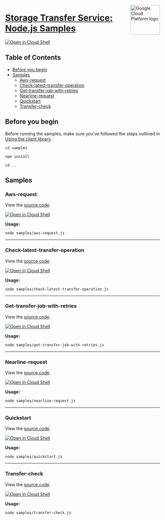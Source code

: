 [//]: # "This README.md file is auto-generated, all changes to this file will be lost."
[//]: # "To regenerate it, use `python -m synthtool`."
<img src="https://avatars2.githubusercontent.com/u/2810941?v=3&s=96" alt="Google Cloud Platform logo" title="Google Cloud Platform" align="right" height="96" width="96"/>

# [Storage Transfer Service: Node.js Samples](https://github.com/googleapis/nodejs-storage-transfer)

[![Open in Cloud Shell][shell_img]][shell_link]



## Table of Contents

* [Before you begin](#before-you-begin)
* [Samples](#samples)
  * [Aws-request](#aws-request)
  * [Check-latest-transfer-operation](#check-latest-transfer-operation)
  * [Get-transfer-job-with-retries](#get-transfer-job-with-retries)
  * [Nearline-request](#nearline-request)
  * [Quickstart](#quickstart)
  * [Transfer-check](#transfer-check)

## Before you begin

Before running the samples, make sure you've followed the steps outlined in
[Using the client library](https://github.com/googleapis/nodejs-storage-transfer#using-the-client-library).

`cd samples`

`npm install`

`cd ..`

## Samples



### Aws-request

View the [source code](https://github.com/googleapis/nodejs-storage-transfer/blob/main/samples/aws-request.js).

[![Open in Cloud Shell][shell_img]](https://console.cloud.google.com/cloudshell/open?git_repo=https://github.com/googleapis/nodejs-storage-transfer&page=editor&open_in_editor=samples/aws-request.js,samples/README.md)

__Usage:__


`node samples/aws-request.js`


-----




### Check-latest-transfer-operation

View the [source code](https://github.com/googleapis/nodejs-storage-transfer/blob/main/samples/check-latest-transfer-operation.js).

[![Open in Cloud Shell][shell_img]](https://console.cloud.google.com/cloudshell/open?git_repo=https://github.com/googleapis/nodejs-storage-transfer&page=editor&open_in_editor=samples/check-latest-transfer-operation.js,samples/README.md)

__Usage:__


`node samples/check-latest-transfer-operation.js`


-----




### Get-transfer-job-with-retries

View the [source code](https://github.com/googleapis/nodejs-storage-transfer/blob/main/samples/get-transfer-job-with-retries.js).

[![Open in Cloud Shell][shell_img]](https://console.cloud.google.com/cloudshell/open?git_repo=https://github.com/googleapis/nodejs-storage-transfer&page=editor&open_in_editor=samples/get-transfer-job-with-retries.js,samples/README.md)

__Usage:__


`node samples/get-transfer-job-with-retries.js`


-----




### Nearline-request

View the [source code](https://github.com/googleapis/nodejs-storage-transfer/blob/main/samples/nearline-request.js).

[![Open in Cloud Shell][shell_img]](https://console.cloud.google.com/cloudshell/open?git_repo=https://github.com/googleapis/nodejs-storage-transfer&page=editor&open_in_editor=samples/nearline-request.js,samples/README.md)

__Usage:__


`node samples/nearline-request.js`


-----




### Quickstart

View the [source code](https://github.com/googleapis/nodejs-storage-transfer/blob/main/samples/quickstart.js).

[![Open in Cloud Shell][shell_img]](https://console.cloud.google.com/cloudshell/open?git_repo=https://github.com/googleapis/nodejs-storage-transfer&page=editor&open_in_editor=samples/quickstart.js,samples/README.md)

__Usage:__


`node samples/quickstart.js`


-----




### Transfer-check

View the [source code](https://github.com/googleapis/nodejs-storage-transfer/blob/main/samples/transfer-check.js).

[![Open in Cloud Shell][shell_img]](https://console.cloud.google.com/cloudshell/open?git_repo=https://github.com/googleapis/nodejs-storage-transfer&page=editor&open_in_editor=samples/transfer-check.js,samples/README.md)

__Usage:__


`node samples/transfer-check.js`






[shell_img]: https://gstatic.com/cloudssh/images/open-btn.png
[shell_link]: https://console.cloud.google.com/cloudshell/open?git_repo=https://github.com/googleapis/nodejs-storage-transfer&page=editor&open_in_editor=samples/README.md
[product-docs]: https://cloud.google.com/storage-transfer/
